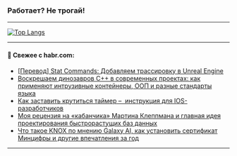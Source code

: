 ### Работает? Не трогай!

---
<!--
#### 🛠️ Technical stack:

![Java](https://img.shields.io/badge/Java-informational?logo=Oracle&style=flat&logoColor=white&color=FF4500)
![Kotlin](https://img.shields.io/badge/Kotlin-informational?logo=Kotlin&style=flat&logoColor=white&color=774D97)
![TS](https://img.shields.io/badge/TypeScript-informational?logo=typeScript&style=flat&logoColor=black&color=017acc)
![Python](https://img.shields.io/badge/Python-informational?logo=Python&style=flat&logoColor=black&color=ffdd54) <br>
![Spring](https://img.shields.io/badge/Spring-informational?logo=Spring&style=flat&logoColor=white&color=6DB33F) 
![SpringBoot](https://img.shields.io/badge/SpringBoot-informational?logo=SpringBoot&style=flat&logoColor=white&color=6DB33F)
![Nest](https://img.shields.io/badge/NestJS-informational?logo=NestJS&style=flat&logoColor=white&color=E0234E) 
![NodeJS](https://img.shields.io/badge/NodeJS-informational?logo=node.js&style=flat&logoColor=white&color=70A760)<br>
![PostgreSQL](https://img.shields.io/badge/PostgreSQL-informational?logo=PostgreSQL&style=flat&logoColor=white&color=DAA520)
![MongoDB](https://img.shields.io/badge/MongoDB-informational?logo=MongoDB&style=flat&logoColor=white&color=870000)
![Apache](https://img.shields.io/badge/Apache-informational?logo=apache&style=flat&logoColor=white&color=f74e28)

___ 
-->

<!--- #### 🛠️ : --->

[![Top Langs](https://github-readme-stats-82jvfl3w3-advtsettinggmailcoms-projects.vercel.app/api/top-langs/?username=zloylis&langs_count=10&hide_title=true&title_color=e6edf3&size_weight=0.5&count_weight=0.5&layout=compact&hide_progress=true&hide_border=true&theme=dracula)](https://github.com/zloylis)

<!---


####  :octocat:&nbsp;&nbsp; Статистика:

![GitHub stats](https://github-readme-stats-u2qms2cxw-advtsettinggmailcoms-projects.vercel.app/api?username=zloylis&show_icons=true&hide_border=true&theme=dracula&title_color=e6edf3&include_all_commits=true&count_private=true&hide_rank=false&hide_title=true&rank_icon=github)
-->
---

#### 💬 Свежее с habr.com:

<!-- BLOG-POST-LIST:START -->
- [[Перевод] Stat Commands: Добавляем трассировку в Unreal Engine](https://habr.com/ru/companies/otus/articles/867940/?utm_source=habrahabr&utm_medium=rss&utm_campaign=867940)
- [Воскрешаем динозавров С++ в современных проектах: как применяют интрузивные контейнеры, ООП и разные стандарты языка](https://habr.com/ru/companies/yadro/articles/868000/?utm_source=habrahabr&utm_medium=rss&utm_campaign=868000)
- [Как заставить крутиться таймер –  инструкция для IOS-разработчиков](https://habr.com/ru/companies/ecom_tech/articles/867660/?utm_source=habrahabr&utm_medium=rss&utm_campaign=867660)
- [Моя рецензия на «кабанчика» Мартина Клеппмана и главная идея проектирования быстрорастущих баз данных](https://habr.com/ru/articles/868010/?utm_source=habrahabr&utm_medium=rss&utm_campaign=868010)
- [Что такое KNOX по мнению Galaxy AI, как установить сертификат Минцифры и другие впечатления за год](https://habr.com/ru/companies/samsung/articles/867888/?utm_source=habrahabr&utm_medium=rss&utm_campaign=867888)
<!-- BLOG-POST-LIST:END -->

---

